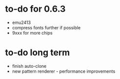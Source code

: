 # to-do for 0.6.3

- emu2413
- compress fonts further if possible
- 9xxx for more chips

# to-do long term

- finish auto-clone
- new pattern renderer - performance improvements
